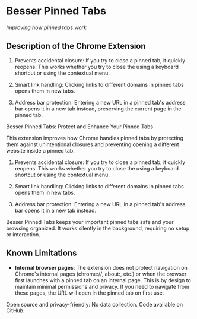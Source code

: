 # Besser Pinned Tabs
*Improving how pinned tabs work*

## Description of the Chrome Extension

1. Prevents accidental closure: If you try to close a pinned tab, it quickly reopens. This works whether you try to close the using a keyboard shortcut or using the contextual menu.

2. Smart link handling: Clicking links to different domains in pinned tabs opens them in new tabs.

3. Address bar protection: Entering a new URL in a pinned tab's address bar opens it in a new tab instead, preserving the current page in the pinned tab.


Besser Pinned Tabs: Protect and Enhance Your Pinned Tabs

This extension improves how Chrome handles pinned tabs by protecting them against unintentional closures and preventing opening a different website inside a pinned tab.

1. Prevents accidental closure: If you try to close a pinned tab, it quickly reopens. This works whether you try to close the using a keyboard shortcut or using the contextual menu.

2. Smart link handling: Clicking links to different domains in pinned tabs opens them in new tabs.

3. Address bar protection: Entering a new URL in a pinned tab's address bar opens it in a new tab instead.

Besser Pinned Tabs keeps your important pinned tabs safe and your browsing organized. It works silently in the background, requiring no setup or interaction.

## Known Limitations

- **Internal browser pages**: The extension does not protect navigation on Chrome's internal pages (chrome://, about:, etc.) or when the browser first launches with a pinned tab on an internal page. This is by design to maintain minimal permissions and privacy. If you need to navigate from these pages, the URL will open in the pinned tab on first use.

Open source and privacy-friendly: No data collection. Code available on GitHub.